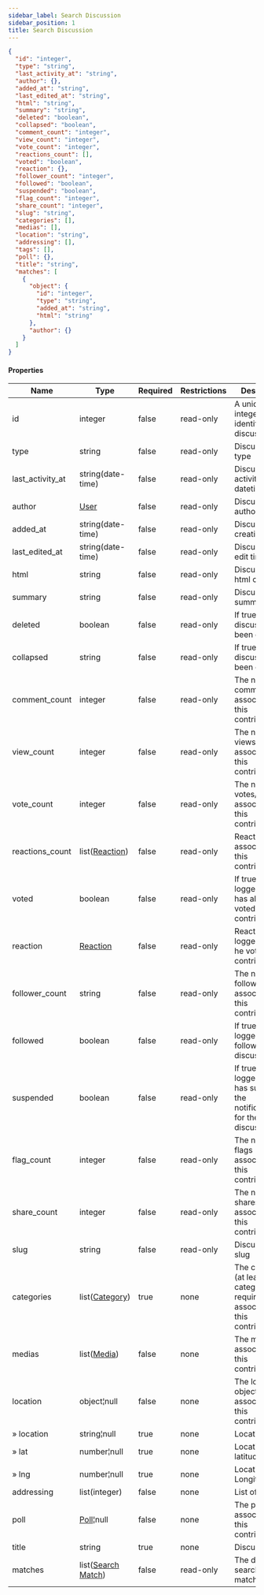 ```yaml
---
sidebar_label: Search Discussion
sidebar_position: 1
title: Search Discussion
---
```


```json
{
  "id": "integer",
  "type": "string",
  "last_activity_at": "string",
  "author": {},
  "added_at": "string",
  "last_edited_at": "string",
  "html": "string",
  "summary": "string",
  "deleted": "boolean",
  "collapsed": "boolean",
  "comment_count": "integer",
  "view_count": "integer",
  "vote_count": "integer",
  "reactions_count": [],
  "voted": "boolean",
  "reaction": {},
  "follower_count": "integer",
  "followed": "boolean",
  "suspended": "boolean",
  "flag_count": "integer",
  "share_count": "integer",
  "slug": "string",
  "categories": [],
  "medias": [],
  "location": "string",
  "addressing": [],
  "tags": [],
  "poll": {},
  "title": "string",
  "matches": [
    {
      "object": {
        "id": "integer",
        "type": "string",
        "added_at": "string",
        "html": "string"
      },
      "author": {}
    }
  ]
}

```

#### Properties

| Name             | Type                                                             | Required | Restrictions | Description                                                                        |
|------------------|------------------------------------------------------------------|----------|--------------|------------------------------------------------------------------------------------|
| id               | integer                                                          | false    | read-only    | A unique integer value identifying this discussion                                 |
| type             | string                                                           | false    | read-only    | Discussion type                                                                    |
| last_activity_at | string(date-time)                                                | false    | read-only    | Discussion last activity datetime                                                  |
| author           | [User](/docs/apireference/v2/schemas/user)                       | false    | read-only    | Discussion author                                                                  |
| added_at         | string(date-time)                                                | false    | read-only    | Discussion creation time                                                           |
| last_edited_at   | string(date-time)                                                | false    | read-only    | Discussion last edit time                                                          |
| html             | string                                                           | false    | read-only    | Discussion html content                                                            |
| summary          | string                                                           | false    | read-only    | Discussion summary                                                                 |
| deleted          | boolean                                                          | false    | read-only    | If true, discussion has been deleted                                               |
| collapsed        | string                                                           | false    | read-only    | If true, discussion has been collapsed                                             |
| comment_count    | integer                                                          | false    | read-only    | The number of comments associated to this contribution                             |
| view_count       | integer                                                          | false    | read-only    | The number of views associated to this contribution                                |
| vote_count       | integer                                                          | false    | read-only    | The number of votes/reactions associated to this contribution                      |
| reactions_count  | list([Reaction](/docs/apireference/v2/schemas/reaction))         | false    | read-only    | Reactions associated to this contribution                                          |
| voted            | boolean                                                          | false    | read-only    | If true,  the logged user has already voted this contribution                      |
| reaction         | [Reaction](/docs/apireference/v2/schemas/reaction)               | false    | read-only    | Reaction of the logged user (if he voted this contribution)                        |
| follower_count   | string                                                           | false    | read-only    | The number of followers associated to this contribution                            |
| followed         | boolean                                                          | false    | read-only    | If true, the logged user follows the discussion                                    |
| suspended        | boolean                                                          | false    | read-only    | If true, the logged user has suspended the notifications for the discussion        |
| flag_count       | integer                                                          | false    | read-only    | The number of flags associated to this contribution                                |
| share_count      | integer                                                          | false    | read-only    | The number of shares associated to this contribution                               |
| slug             | string                                                           | false    | read-only    | Discussion  slug                                                                   |
| categories       | list([Category](/docs/apireference/v2/schemas/category))         | true     | none         | The categories (at least one category is required) associated to this contribution |
| medias           | list([Media](/docs/apireference/v2/schemas/media))               | false    | none         | The medias  associated to this contribution                                        |
| location         | object¦null                                                      | false    | none         | The location object associated to this contribution                                |
| » location       | string¦null                                                      | true     | none         | Location name                                                                      |
| » lat            | number¦null                                                      | true     | none         | Location latitude                                                                  |
| » lng            | number¦null                                                      | true     | none         | Location Longitude                                                                 |
| addressing       | list(integer)                                                    | false    | none         | List of [Tag](/docs/apireference/v2/schemas/tag) ids                               |
| poll             | [Poll](/docs/apireference/v2/schemas/poll)¦null                  | false    | none         | The poll object associated to this contribution                                    |
| title            | string                                                           | true     | none         | Discussion title                                                                   |
| matches          | list([Search Match](/docs/apireference/v2/schemas/search_match)) | false    | read-only    | The discussion search matches                                                      |
